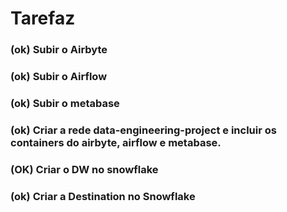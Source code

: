 # Tarefaz
### (ok) Subir o Airbyte
### (ok) Subir o Airflow
### (ok) Subir o metabase
### (ok) Criar a rede data-engineering-project e incluir os containers do airbyte, airflow e metabase.
### (OK) Criar o DW no snowflake
### (ok) Criar a Destination no Snowflake